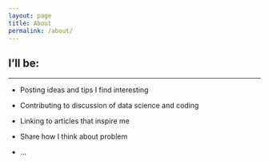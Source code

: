 ```yaml
---
layout: page
title: About
permalink: /about/
---
```


## I’ll be:
<hr/>

* Posting ideas and tips I find interesting

* Contributing to discussion of data science and coding

* Linking to articles that inspire me

* Share how I think about problem

* ...
